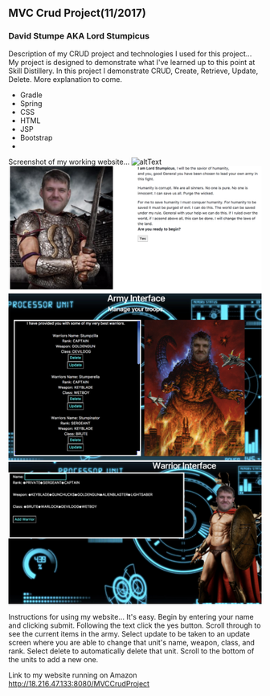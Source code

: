 ## MVC Crud Project(11/2017)
### David Stumpe AKA Lord Stumpicus
Description of my CRUD project and technologies I used for this project...
My project is designed to demonstrate what I've learned up to this point at Skill Distillery. In this project I demonstrate CRUD, Create, Retrieve, Update, Delete. More explanation to come.
* Gradle
* Spring
* CSS
* HTML
* JSP
* Bootstrap
* 

Screenshot of my working website...
![altText](WebContent/images/screenshot1.png "title") 
![altText](WebContent/images/screenshot2.png "title") 
![altText](WebContent/images/screenshot3.png "title") 
![altText](WebContent/images/screenshot4.png "title") 

Instructions for using my website...
It's easy. Begin by entering your name and clicking submit. 
Following the text click the yes button.
Scroll through to see the current items in the army.
Select update to be taken to an update screen where you are able to change that unit's name, weapon, class, and rank.
Select delete to automatically delete that unit.
Scroll to the bottom of the units to add a new one.

Link to my website running on Amazon
<http://18.216.47.133:8080/MVCCrudProject> 